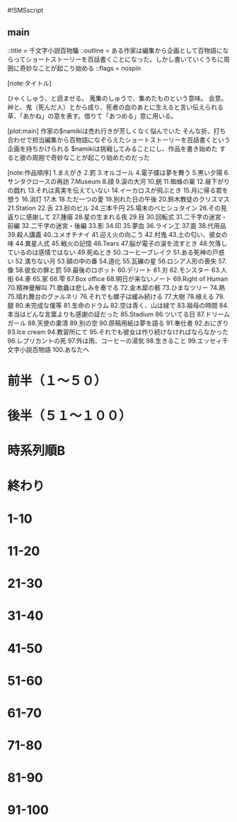 #!SMSscript

## main

::title = 千文字小説百物騙
::outline = ある作家は編集から企画として百物語にならってショートストーリーを百話書くことになった。しかし書いていくうちに周囲に奇妙なことが起こり始める
::flags = nospin

[note:タイトル]

ひゃくしゅう、と読ませる。
蒐集のしゅうで、集めたものという意味。
会意。艸と、鬼（死んだ人）とから成り、死者の血のあとに生えると言い伝えられる草、「あかね」の意を表す。借りて「あつめる」意に用いる。

[plot:main]
作家の$namikiは売れ行きが芳しくなく悩んでいた
そんな折、打ち合わせで担当編集から百物語になぞらえたショートストーリーを百話書くという企画を持ちかけられる
$namikiは挑戦してみることにし、作品を書き始めた
すると彼の周囲で奇妙なことが起こり始めたのだった

[note:作品順序]
1.まえがき
2.罰
3.オルゴール
4.電子蝶は夢を舞う
5.黒い夕陽
6.サンタクロースの再訪
7.Museum
8.顔
9.涙の大河
10.銃
11.蜘蛛の巣
12.昼下がりの戯れ
13.それは真実を伝えていない
14.イーカロスが飛ぶとき
15.月に帰る君を想う
16.消灯
17.木
18.ただ一つの愛
19.別れた日の午後
20.鈴木教徒のクリスマス
21.Station
22.舌
23.砂のビル
24.三本千円
25.場末のベヒシュタイン
26.その見返りに感謝して
27.腫瘍
28.星の生まれる夜
29.目
30.回転式
31.二千字の迷宮・前編
32.二千字の迷宮・後編
33.影
34.印
35.夢血
36.ライン工
37.面
38.代用品
39.殺人講義
40.ユメオチナイ
41.迎え火の向こう
42.村鬼
43.土の匂い、彼女の味
44.異星人式
45.戦火の記憶
46.Tears
47.脳が電子の涙を流すとき
48.欠落しているのは感情ではない
49.死ぬとき
50.コーヒーブレイク
51.ある死神の戸惑い
52.満ちない月
53.額の中の番
54.道化
55.瓦礫の星
56.ロシア人形の喪失
57.像
58.彼女の罪と罰
59.最後のロボット
60.デリート
61.刃
62.モンスター
63.人街
64.車
65.家
66.雫
67.Box office
68.明日が来ないノート
69.Right of Human
70.精神曼解叫
71.歌蟲は悲しみを奏でる
72.金木犀の骸
73.ひまなツリー
74.熱
75.晴れ舞台のグァルネリ
76.それでも螺子は緩み続ける
77.大樹
78.植える
79.腿
80.未完成な僕等
81.生命のドラム
82.空は青く、山は緑で
83.祖母の時間
84.本当はどんな言葉よりも感謝の証だった
85.Stadium
86.ツいてる日
87.ドリームガール
88.天使の粛清
89.別の空
90.原稿用紙は夢を語る
91.奉仕者
92.おにぎり
93.Ice cream
94.教習所にて
95.それでも彼女は作り続けなければならなかった
96.レプリカントの死
97.外は雨、コーヒーの湯気
98.生きること
99.エッセィ千文字小説百物語
100.あなたへ

# 前半（１〜５０）

<preface>

<thepunishment>

<fallensunset>
<musicbox>
<overthefire>
<songbug>
<tree>
<tearsriver>
<starbirth>
<toydoll>
<onlyonelove>
<ghostdraw>
<idletree>
<teacher>
<sandbuilding>
<santaclaus>
<face>
<museum>
<backtomoon>
<missingany>
<nofullmoon>
<suzukixmas>
<tie3sets>
<soilsmell>
<thanksforreturn>
<spiderweb>
<worldend>
<alienceremony>
<gun>
<tongue>
<afternoonaffair>
<donotreport>
<osmanthus>
<eye>
<turnoff>
<themark>
<mask>
<breakupafternoon>
<shadow>
<deathconfused>
<herosmoney>
<tumor>
<blooddream>
<murderlecture>
<station>
<radio>
<coupleindrawing>
<car>
<house>
<dead>

# 後半（５１〜１００）

<coffeebreak>
<villadaemon>
<labyrinth2000a>
<labyrinth2000b>
<leg>
<pierrot>
<linework>
<monster>
<blade>
<trigger>
<drop>
<breakmental>
<dingybechstein>
<heat>
<jingai>
<plant>
<sinandpunishment>
<statue>
<boxoffice>
<digitalbutterfly>
<tears>
<russiandollslost>
<delete>
<icarusflying>
<braintears>
<justmeet>
<replicantdead>
<loosenscrew>
<warmemory>
<rubblestar>
<anothersky>

# 時系列順B

<granmatime>
<papertellsdream>
<alive>
<icecream>
<bigmomentguarneri>
<livedrum>
<skybluemountgreen>
<purgingangels>
<proofofthanks>
<stadium>
<drivingschool>
<riceball>
<servicer>
<goodluck>
<bigtree>

# 終わり

<rainandcoffee>
<lastrobot>
<essay>
<foryou>

# 1-10




# 11-20


# 21-30


# 31-40

# <substitute>
# <noendofdream>

# 41-50


# 51-60


# 61-70

# <notomorrownote>
# <rightofhuman>

# 71-80

# <unfinishedours>

# 81-90

# <dreamgirls>

# 91-100

# <hercooking>
